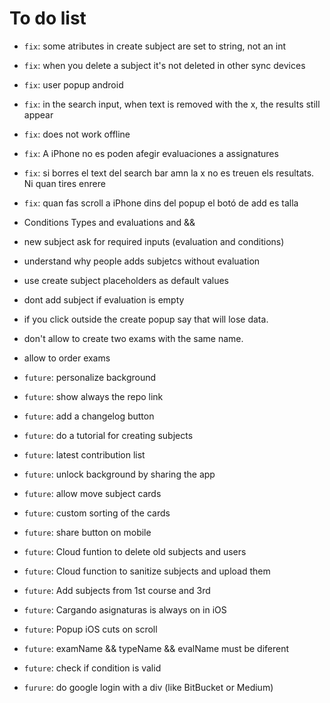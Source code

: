 # To do list

- `fix`: some atributes in create subject are set to string, not an int
- `fix`: when you delete a subject it's not deleted in other sync devices
- `fix`: user popup android
- `fix`: in the search input, when text is removed with the x, the results still appear
- `fix`: does not work offline
- `fix`: A iPhone no es poden afegir evaluaciones a assignatures
- `fix`: si borres el text del search bar amn la x no es treuen els resultats. Ni quan tires enrere
- `fix`: quan fas scroll a iPhone dins del popup el botó de add es talla

- Conditions Types and evaluations and &&
- new subject ask for required inputs (evaluation and conditions)
- understand why people adds subjetcs without evaluation
- use create subject placeholders as default values
- dont add subject if evaluation is empty
- if you click outside the create popup say that will lose data.
- don't allow to create two exams with the same name.
- allow to order exams

- `future`: personalize background
- `future`: show always the repo link
- `future`: add a changelog button
- `future`: do a tutorial for creating subjects
- `future`: latest contribution list
- `future`: unlock background by sharing the app
- `future`: allow move subject cards
- `future`: custom sorting of the cards
- `future`: share button on mobile
- `future`: Cloud funtion to delete old subjects and users
- `future`: Cloud function to sanitize subjects and upload them
- `future`: Add subjects from 1st course and 3rd
- `future`: Cargando asignaturas is always on in iOS
- `future`: Popup iOS cuts on scroll
- `future`: examName && typeName && evalName must be diferent
- `future`: check if condition is valid
- `furure`: do google login with a div (like BitBucket or Medium)
